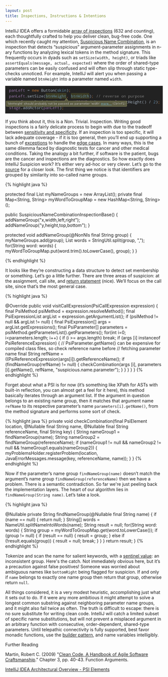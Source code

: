 ```yaml
---
layout: post
title: Inspections, Instructions & Intentions 
---
```


IntelliJ IDEA offers a formidable [array of inspections](http://www.jetbrains.com/idea/documentation/inspections.jsp) (632 and counting), each thoughtfully crafted to help you deliver clean, bug-free code. One which recently caught my attention, [Suspicious Name Combination](http://www.jetbrains.com/idea/documentation/inspections/SuspiciousNameCombination.html), is an inspection that detects “suspicious” argument-parameter assignments in n-ary functions by analyzing lexical tokens in the method signature. This frequently occurs in dyads such as ```setSize(width, height)```, or triads like ```assertEquals(message, actual, expected)``` where the order of shared-type parameters can be easily confused and will often slip through static type-checks unnoticed. For example, IntelliJ will alert you when passing a variable named ```btnHeight``` into a parameter named ```width```.

![Wow. How smart. Such insight.](/images/suspiciousNameCombination.jpg)

If you think about it, this is a Non. Trivial. Inspection. Writing good inspections is a fairly delicate process to begin with due to the tradeoff between [sensitivity and specificity](http://en.wikipedia.org/wiki/Sensitivity_and_specificity). If an inspection is too specific, it will lack adequate coverage - if it is too general, then you’ll end up supporting a bunch of [exceptions](http://youtrack.jetbrains.com/issue/IDEA-117814) to handle the [edge cases](http://youtrack.jetbrains.com/issue/IDEA-72145). In many ways, this is the same dilemma faced by diagnostic tests for cancer and other medical conditions. Taking the analogy a bit further, if software is the patient, bugs are the cancer and inspections are the diagnostics. So how exactly does IntelliJ Suspicion work? It’s either very ad-hoc or very clever. Let’s go to the [source](http://git.jetbrains.org/?p=idea/community.git;a=blob_plain;f=java/java-analysis-impl/src/com/intellij/codeInspection/suspiciousNameCombination/SuspiciousNameCombinationInspectionBase.java;h=e12f10cdbc53198f6e6c44da096aae78dcbe89c8;hb=15777aa6ca7cbe239dec62d255b9735a44ef25a3) for a closer look. The first thing we notice is that identifiers are grouped by similarity into so-called name groups.

{% highlight java %}

 protected final List<String> myNameGroups = new ArrayList<String>();
 private final Map<String, String> myWordToGroupMap = new HashMap<String, String>();

 public SuspiciousNameCombinationInspectionBase() {
    addNameGroup("x,width,left,right");
    addNameGroup("y,height,top,bottom");
  }

 protected void addNameGroup(@NonNls final String group) {
    myNameGroups.add(group);
    List<String> words = StringUtil.split(group, ",");
    for(String word: words) {
      myWordToGroupMap.put(word.trim().toLowerCase(), group);
    }
  }

{% endhighlight %}

It looks like they’re constructing a data structure to detect set membership or something. Let’s go a little further. There are three areas of suspicion: at the assignment, call site, and [return statement](http://devnet.jetbrains.com/message/5228648#5228648) (nice). We’ll focus on the call site, since that’s the most general case.

{% highlight java %}

@Override public void visitCallExpression(PsiCallExpression expression) {
      final PsiMethod psiMethod = expression.resolveMethod();
      final PsiExpressionList argList = expression.getArgumentList();
      if (psiMethod != null && argList != null) {
        final PsiExpression[] args = argList.getExpressions();
        final PsiParameter[] parameters = psiMethod.getParameterList().getParameters();
        for(int i=0; i<parameters.length; i++) {
          if (i >= args.length) break;
          if (args [i] instanceof PsiReferenceExpression) {
            // PsiParameter.getName() can be expensive for compiled class files, so check reference name before
            // fetching parameter name
            final String refName = ((PsiReferenceExpression)args[i]).getReferenceName();
            if (findNameGroup(refName) != null) {
              checkCombination(args [i], parameters [i].getName(), refName, "suspicious.name.parameter");
            }
          }
        }
      }
    }
{% endhighlight %}

Forget about what a PSI is for now (it’s something like XPath for ASTs with built-in reflection, you can almost get a feel for it here), this method basically iterates through an argument list. If the argument in question belongs to an existing name group, then it matches that argument name ```refName``` to its respective parameter’s name ```parameters[i].getName()```, from the method signature and performs some sort of check.

{% highlight java %}
private void checkCombination(final PsiElement location,
                                  @Nullable final String name,
                                  @Nullable final String referenceName,
                                  final String key) {
      String nameGroup1 = findNameGroup(name);
      String nameGroup2 = findNameGroup(referenceName);
      if (nameGroup1 != null && nameGroup2 != null && !nameGroup1.equals(nameGroup2)) {
        myProblemsHolder.registerProblem(location, JavaErrorMessages.message(key, referenceName, name));
      }
    }
{% endhighlight %}

Now if the parameter’s name group ```findNameGroup(name)``` doesn’t match the argument’s name group ```findNameGroup(referenceName)``` then we have a problem. There is a semantic contradiction. So far we're just peeling back the implementation layers. The heart of our algorithm lies in ```findNameGroup(String name)```. Let’s take a look.

{% highlight java %}

@Nullable private String findNameGroup(@Nullable final String name) {
      if (name == null) {
        return null;
      }
      String[] words = NameUtil.splitNameIntoWords(name);
      String result = null;
      for(String word: words) {
        String group = myWordToGroupMap.get(word.toLowerCase());
        if (group != null) {
          if (result == null) {
            result = group;
          }
          else if (!result.equals(group)) {
            result = null;
            break;
          }
        }
      }
      return result;
    }
{% endhighlight %}

Tokenize and scan the name for salient keywords, with a [sentinel value](http://en.wikipedia.org/wiki/Sentinel_value): an inconsistent group. Here's the catch. Not immediately obvious here, but it’s a precaution against false positives! Someone was worried about ambiguous names like ```bottomRight``` being flagged for suspicion. If and only if ```name``` belongs to exactly one name group then return that group, otherwise return ```null```.

All things considered, it is a very modest heuristic, accomplishing just what it sets out to do. If it were any more ambitious it might attempt to solve a longest common substring against neighboring parameter name groups, and it might also fail twice as often. The truth is difficult to escape: there is no sure substitute for writing clean code. IntelliJ will catch a limited subset of specific name substitutions, but will not prevent a misplaced argument in an arbitrary function with consecutive, order-dependent, shared-type parameters. Until telepathic connectivity is fully supported, best favor monadic functions, use the [builder pattern](http://en.wikipedia.org/wiki/Builder_pattern), and name variables intelligibly.

Further Reading

Martin, Robert C. (2009) "[Clean Code, A Handbook of Agile Software Craftsmanship](http://www.amazon.com/Clean-Code-Handbook-Software-Craftsmanship/dp/0132350882)." Chapter 3, pp. 40-43. Function Arguments.

[IntelliJ IDEA Architectural Overview - PSI Elements](http://confluence.jetbrains.com/display/IDEADEV/IntelliJ+IDEA+Architectural+Overview#IntelliJIDEAArchitecturalOverview-PsiElements)
